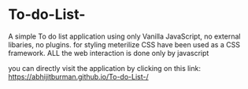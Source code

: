 # To-do-List-
A simple To do list application using only Vanilla JavaScript, no external libaries, no plugins.
for styling meterilize CSS have been used as a CSS framework.
ALL the web interaction is done only by javascript

you can directly visit the application by clicking on this link:  https://abhijitburman.github.io/To-do-List-/
